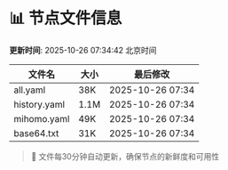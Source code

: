 # 📊 节点文件信息

**更新时间**: 2025-10-26 07:34:42 北京时间

| 文件名 | 大小 | 最后修改 |
|--------|------|----------|
| all.yaml | 38K | 2025-10-26 07:34 |
| history.yaml | 1.1M | 2025-10-26 07:34 |
| mihomo.yaml | 49K | 2025-10-26 07:34 |
| base64.txt | 31K | 2025-10-26 07:34 |

> 🔄 文件每30分钟自动更新，确保节点的新鲜度和可用性
